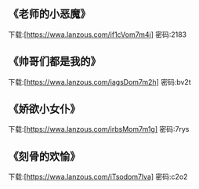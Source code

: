 ## 《老师的小恶魔》
下载:[https://wwa.lanzous.com/if1cVom7m4j] 密码:2183

## 《帅哥们都是我的》
下载:[https://wwa.lanzous.com/iagsDom7m2h] 密码:bv2t

## 《娇欲小女仆》
下载:[https://wwa.lanzous.com/irbsMom7m1g] 密码:7rys

## 《刻骨的欢愉》
下载:[https://wwa.lanzous.com/iTsodom7lva] 密码:c2o2

